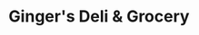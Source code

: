 ---
title: "Ginger's Deli & Grocery"
url: /briceville/gingers-deli-und-grocery/
shop: Lebensmittel
---